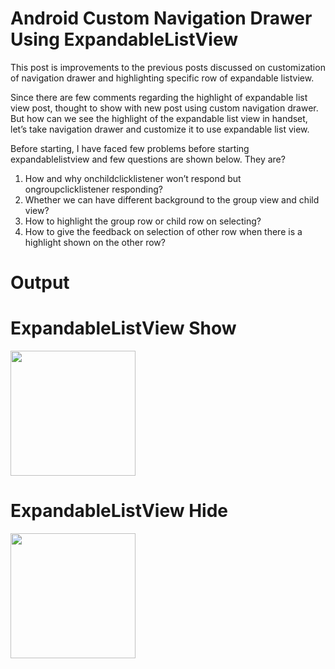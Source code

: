 # Android Custom Navigation Drawer Using ExpandableListView

This post is improvements to the previous posts discussed on customization of navigation drawer and highlighting specific row of expandable listview.

Since there are few comments regarding the highlight of expandable list view post, thought to show with new post using custom navigation drawer. But how can we see the highlight of the expandable list view in handset, let’s take navigation drawer and customize it to use expandable list view.

Before starting, I have faced few problems before starting expandablelistview and few questions are shown below. They are?
1.   How and why onchildclicklistener won’t respond but ongroupclicklistener responding?
2.   Whether we can have different background to the group view and child view?
3.   How to highlight the group row or child row on selecting?
4.   How to give the feedback on selection of other row when there is a highlight shown on the other row?

# Output

# ExpandableListView Show
<img src="https://github.com/dvinfosys/Android-Custom-Navigation-Drawer-Using-ExpandableListView/blob/master/SrceenShort/screenshot-2018-05-14_11.08.21.271.png" width="200px" heigth="200px">

# ExpandableListView Hide
<img src="https://github.com/dvinfosys/Android-Custom-Navigation-Drawer-Using-ExpandableListView/blob/master/SrceenShort/screenshot-2018-05-14_16.30.25.153.png" width="200px" heigth="200px">

